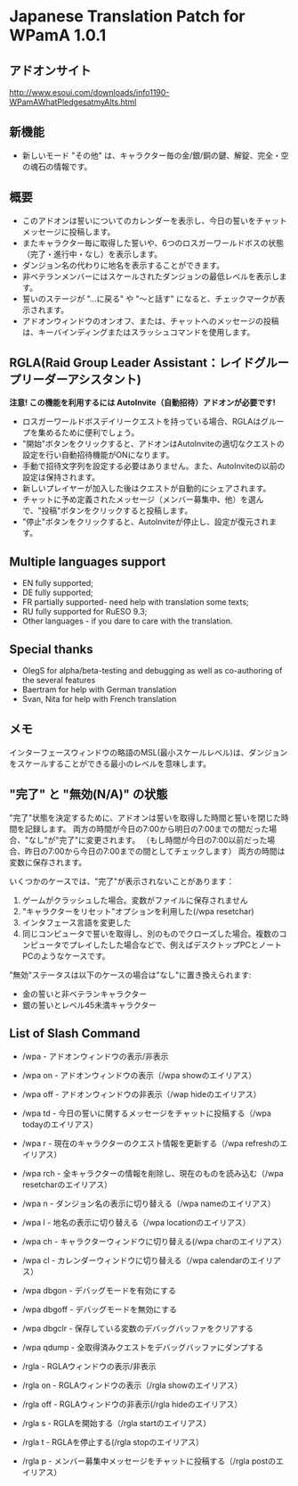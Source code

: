 # Japanese Translation Patch for WPamA 1.0.1

## アドオンサイト
http://www.esoui.com/downloads/info1190-WPamAWhatPledgesatmyAlts.html

## 新機能
- 新しいモード "その他" は、キャラクター毎の金/銀/銅の鍵、解錠、完全・空の魂石の情報です。

## 概要
- このアドオンは誓いについてのカレンダーを表示し、今日の誓いをチャットメッセージに投稿します。
- またキャラクター毎に取得した誓いや、6つのロスガーワールドボスの状態（完了・進行中・なし）を表示します。
- ダンジョン名の代わりに地名を表示することができます。
- 非ベテランメンバーにはスケールされたダンジョンの最低レベルを表示します。
- 誓いのステージが "...に戻る" や "〜と話す" になると、チェックマークが表示されます。
- アドオンウィンドウのオンオフ、または、チャットへのメッセージの投稿は、キーバインディングまたはスラッシュコマンドを使用します。

## RGLA(Raid Group Leader Assistant：レイドグループリーダーアシスタント)
**注意! この機能を利用するには AutoInvite（自動招待）アドオンが必要です!**

- ロスガーワールドボスデイリークエストを持っている場合、RGLAはグループを集めるために便利でしょう。
- "開始"ボタンをクリックすると、アドオンはAutoInviteの適切なクエストの設定を行い自動招待機能がONになります。
- 手動で招待文字列を設定する必要はありません。また、AutoInviteの以前の設定は保持されます。
- 新しいプレイヤーが加入した後はクエストが自動的にシェアされます。
- チャットに予め定義されたメッセージ（メンバー募集中、他）を選んで、"投稿"ボタンをクリックすると投稿します。
- "停止"ボタンをクリックすると、AutoInviteが停止し、設定が復元されます。

## Multiple languages support
- EN fully supported;
- DE fully supported;
- FR partially supported- need help with translation some texts;
- RU fully supported for RuESO 9.3;
- Other languages - if you dare to care with the translation. 

## Special thanks
- OlegS for alpha/beta-testing and debugging as well as co-authoring of the several features
- Baertram for help with German translation
- Svan, Nita for help with French translation

## メモ
インターフェースウィンドウの略語のMSL(最小スケールレベル)は、ダンジョンをスケールすることができる最小のレベルを意味します。

## "完了" と "無効(N/A)" の状態
"完了"状態を決定するために、アドオンは誓いを取得した時間と誓いを閉じた時間を記録します。
両方の時間が今日の7:00から明日の7:00までの間だった場合、"なし"が"完了"に変更されます。
（もし時間が今日の7:00以前だった場合、昨日の7:00から今日の7:00までの間としてチェックします）
両方の時間は変数に保存されます。

いくつかのケースでは、"完了"が表示されないことがあります：
1. ゲームがクラッシュした場合。変数がファイルに保存されません
2. "キャラクターをリセット"オプションを利用した(/wpa resetchar)
3. インタフェース言語を変更した
4. 同じコンピュータで誓いを取得し、別のものでクローズした場合。複数のコンピュータでプレイしたした場合などで、例えばデスクトップPCとノートPCのようなケースです。

”無効"ステータスは以下のケースの場合は"なし"に置き換えられます:
- 金の誓いと非ベテランキャラクター
- 銀の誓いとレベル45未満キャラクター

## List of Slash Command
- /wpa - アドオンウィンドウの表示/非表示
- /wpa on - アドオンウィンドウの表示（/wpa showのエイリアス）
- /wpa off - アドオンウィンドウの非表示（/wap hideのエイリアス）
- /wpa td - 今日の誓いに関するメッセージをチャットに投稿する（/wpa todayのエイリアス）
- /wpa r - 現在のキャラクターのクエスト情報を更新する（/wpa refreshのエイリアス）
- /wpa rch - 全キャラクターの情報を削除し、現在のものを読み込む（/wpa resetcharのエイリアス）
- /wpa n - ダンジョン名の表示に切り替える（/wpa nameのエイリアス）
- /wpa l - 地名の表示に切り替える（/wpa locationのエイリアス）
- /wpa ch - キャラクターウィンドウに切り替える(/wpa charのエイリアス）
- /wpa cl - カレンダーウィンドウに切り替える（/wpa calendarのエイリアス）

- /wpa dbgon - デバッグモードを有効にする
- /wpa dbgoff - デバッグモードを無効にする
- /wpa dbgclr - 保存している変数のデバッグバッファをクリアする
- /wpa qdump - 全取得済みクエストをデバッグバッファにダンプする

- /rgla - RGLAウィンドウの表示/非表示
- /rgla on - RGLAウィンドウの表示（/rgla showのエイリアス）
- /rgla off - RGLAウィンドウの非表示(/rgla hideのエイリアス）
- /rgla s - RGLAを開始する（/rgla startのエイリアス）
- /rgla t - RGLAを停止する(/rgla stopのエイリアス）
- /rgla p - メンバー募集中メッセージをチャットに投稿する（/rgla postのエイリアス）
